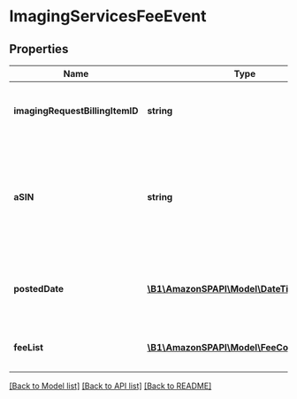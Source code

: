 # ImagingServicesFeeEvent

## Properties
Name | Type | Description | Notes
------------ | ------------- | ------------- | -------------
**imagingRequestBillingItemID** | **string** | The identifier for the imaging services request. | [optional] 
**aSIN** | **string** | The Amazon Standard Identification Number (ASIN) of the item for which the imaging service was requested. | [optional] 
**postedDate** | [**\B1\AmazonSPAPI\Model\\DateTime**](\DateTime.md) | The date and time when the financial event was posted. | [optional] 
**feeList** | [**\B1\AmazonSPAPI\Model\FeeComponentList**](FeeComponentList.md) | A list of fees associated with the event. | [optional] 

[[Back to Model list]](../README.md#documentation-for-models) [[Back to API list]](../README.md#documentation-for-api-endpoints) [[Back to README]](../README.md)



